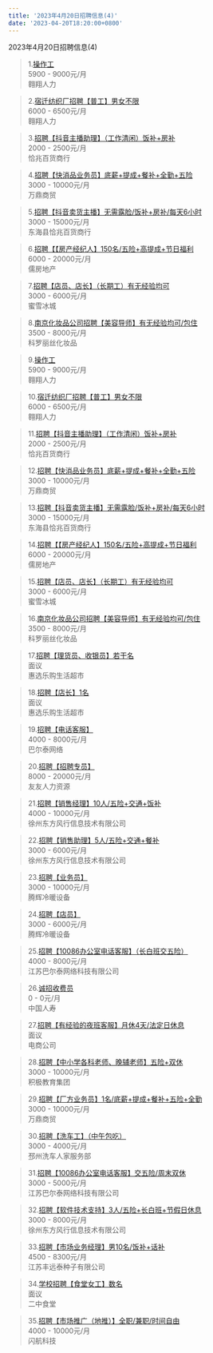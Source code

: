 ```yaml
---
title: '2023年4月20日招聘信息(4)'
date: '2023-04-20T18:20:00+0800'
---
```

2023年4月20日招聘信息(4)
<!--more-->
>1.[操作工](https://pizhou.xlketang.cn/index/work/recruitinfo/id/280429)<br>
>5900 - 9000元/月<br>
>翱翔人力

>2.[宿迁纺织厂招聘【普工】男女不限](https://pizhou.xlketang.cn/index/work/recruitinfo/id/279298)<br>
>6000 - 6500元/月<br>
>翱翔人力

>3.[招聘【抖音主播助理】（工作清闲）饭补+房补](https://pizhou.xlketang.cn/index/work/recruitinfo/id/276810)<br>
>2000 - 2500元/月<br>
>恰兆百货商行

>4.[招聘【快消品业务员】底薪+提成+餐补+全勤+五险](https://pizhou.xlketang.cn/index/work/recruitinfo/id/269050)<br>
>3000 - 10000元/月<br>
>万鼎商贸

>5.[招聘【抖音卖货主播】无需露脸/饭补+房补/每天6小时](https://pizhou.xlketang.cn/index/work/recruitinfo/id/276085)<br>
>3000 - 15000元/月<br>
>东海县恰兆百货商行

>6.[招聘【【房产经纪人】150名/五险+高提成+节日福利](https://pizhou.xlketang.cn/index/work/recruitinfo/id/258874)<br>
>6000 - 20000元/月<br>
>儒房地产

>7.[招聘【店员、店长】（长期工）有无经验均可](https://pizhou.xlketang.cn/index/work/recruitinfo/id/225056)<br>
>3000 - 6000元/月<br>
>蜜雪冰城

>8.[南京化妆品公司招聘【美容导师】有无经验均可/包住](https://pizhou.xlketang.cn/index/work/recruitinfo/id/273360)<br>
>3500 - 8000元/月<br>
>科罗丽丝化妆品

>9.[操作工](https://pizhou.xlketang.cn/index/work/recruitinfo/id/280429)<br>
>5900 - 9000元/月<br>
>翱翔人力

>10.[宿迁纺织厂招聘【普工】男女不限](https://pizhou.xlketang.cn/index/work/recruitinfo/id/279298)<br>
>6000 - 6500元/月<br>
>翱翔人力

>11.[招聘【抖音主播助理】（工作清闲）饭补+房补](https://pizhou.xlketang.cn/index/work/recruitinfo/id/276810)<br>
>2000 - 2500元/月<br>
>恰兆百货商行

>12.[招聘【快消品业务员】底薪+提成+餐补+全勤+五险](https://pizhou.xlketang.cn/index/work/recruitinfo/id/269050)<br>
>3000 - 10000元/月<br>
>万鼎商贸

>13.[招聘【抖音卖货主播】无需露脸/饭补+房补/每天6小时](https://pizhou.xlketang.cn/index/work/recruitinfo/id/276085)<br>
>3000 - 15000元/月<br>
>东海县恰兆百货商行

>14.[招聘【【房产经纪人】150名/五险+高提成+节日福利](https://pizhou.xlketang.cn/index/work/recruitinfo/id/258874)<br>
>6000 - 20000元/月<br>
>儒房地产

>15.[招聘【店员、店长】（长期工）有无经验均可](https://pizhou.xlketang.cn/index/work/recruitinfo/id/225056)<br>
>3000 - 6000元/月<br>
>蜜雪冰城

>16.[南京化妆品公司招聘【美容导师】有无经验均可/包住](https://pizhou.xlketang.cn/index/work/recruitinfo/id/273360)<br>
>3500 - 8000元/月<br>
>科罗丽丝化妆品

>17.[招聘【理货员、收银员】若干名](https://pizhou.xlketang.cn/index/work/recruitinfo/id/277285)<br>
>面议<br>
>惠选乐购生活超市

>18.[招聘【店长】1名](https://pizhou.xlketang.cn/index/work/recruitinfo/id/277284)<br>
>面议<br>
>惠选乐购生活超市

>19.[招聘【电话客服】](https://pizhou.xlketang.cn/index/work/recruitinfo/id/273130)<br>
>4000 - 8000元/月<br>
>巴尔泰网络

>20.[招聘【招聘专员】](https://pizhou.xlketang.cn/index/work/recruitinfo/id/280972)<br>
>8000 - 20000元/月<br>
>友友人力资源

>21.[招聘【销售经理】10人/五险+交通+饭补](https://pizhou.xlketang.cn/index/work/recruitinfo/id/270114)<br>
>4000 - 10000元/月<br>
>徐州东方风行信息技术有限公司

>22.[招聘【销售助理】5人/五险+交通+餐补](https://pizhou.xlketang.cn/index/work/recruitinfo/id/270118)<br>
>3000 - 6000元/月<br>
>徐州东方风行信息技术有限公司

>23.[招聘【业务员】](https://pizhou.xlketang.cn/index/work/recruitinfo/id/273715)<br>
>3000 - 10000元/月<br>
>腾辉冷暖设备

>24.[招聘【店员】](https://pizhou.xlketang.cn/index/work/recruitinfo/id/273309)<br>
>3000 - 6000元/月<br>
>腾辉冷暖设备

>25.[招聘【10086办公室电话客服】（长白班交五险）](https://pizhou.xlketang.cn/index/work/recruitinfo/id/184235)<br>
>4000 - 8000元/月<br>
>江苏巴尔泰网络科技有限公司

>26.[诚招收费员](https://pizhou.xlketang.cn/index/work/recruitinfo/id/279869)<br>
>0 - 0元/月<br>
>中国人寿

>27.[招聘【有经验的夜班客服】月休4天/法定日休息](https://pizhou.xlketang.cn/index/work/recruitinfo/id/272985)<br>
>面议<br>
>电商公司

>28.[招聘【中小学各科老师、晚辅老师】五险+双休](https://pizhou.xlketang.cn/index/work/recruitinfo/id/267644)<br>
>3000 - 10000元/月<br>
>积极教育集团

>29.[招聘【厂方业务员】1名/底薪+提成+餐补+五险+全勤](https://pizhou.xlketang.cn/index/work/recruitinfo/id/279614)<br>
>3000 - 10000元/月<br>
>万鼎商贸

>30.[招聘【洗车工】（中午包吃）](https://pizhou.xlketang.cn/index/work/recruitinfo/id/185670)<br>
>3000 - 4000元/月<br>
>邳州洗车人家服务部

>31.[招聘【10086办公室电话客服】交五险/周末双休](https://pizhou.xlketang.cn/index/work/recruitinfo/id/184234)<br>
>3000 - 5000元/月<br>
>江苏巴尔泰网络科技有限公司

>32.[招聘【软件技术支持】3人/五险+长白班+节假日休息](https://pizhou.xlketang.cn/index/work/recruitinfo/id/270341)<br>
>3000 - 8000元/月<br>
>徐州东方风行信息技术有限公司

>33.[招聘【市场业务经理】男10名/饭补+话补](https://pizhou.xlketang.cn/index/work/recruitinfo/id/253585)<br>
>4500 - 8300元/月<br>
>江苏丰远泰种子有限公司

>34.[学校招聘【食堂女工】数名](https://pizhou.xlketang.cn/index/work/recruitinfo/id/275590)<br>
>面议<br>
>二中食堂

>35.[招聘【市场推广（地推）】全职/兼职/时间自由](https://pizhou.xlketang.cn/index/work/recruitinfo/id/273860)<br>
>4000 - 10000元/月<br>
>闪航科技

